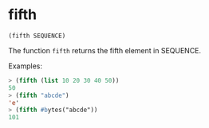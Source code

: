 # fifth

`(fifth SEQUENCE)`

The function `fifth` returns the fifth element in SEQUENCE.

Examples:

```lisp
> (fifth (list 10 20 30 40 50))
50
> (fifth "abcde")
'e'
> (fifth #bytes("abcde"))
101
```
